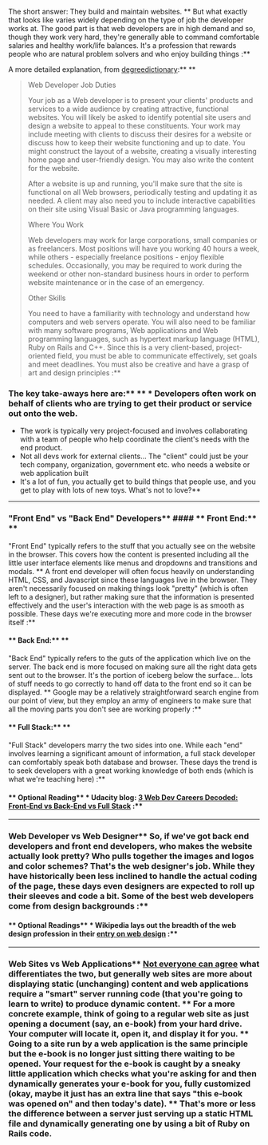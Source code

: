 The short answer: They build and maintain websites.  ** But what exactly that looks like varies widely depending on the type of job the developer works at. The good part is that web developers are in high demand and so, though they work very hard, they're generally able to command comfortable salaries and healthy work/life balances.  It's a profession that rewards people who are natural problem solvers and who enjoy building things :**

A more detailed explanation, from [degreedictionary](http://degreedirectory.org/articles/What_Does_a_Web_Developer_Do.html):** ** 
>Web Developer Job Duties
>
>Your job as a Web developer is to present your clients' products and services to a wide audience by creating attractive, functional websites. You will likely be asked to identify potential site users and design a website to appeal to these constituents. Your work may include meeting with clients to discuss their desires for a website or discuss how to keep their website functioning and up to date. You might construct the layout of a website, creating a visually interesting home page and user-friendly design. You may also write the content for the website.
>
>After a website is up and running, you'll make sure that the site is functional on all Web browsers, periodically testing and updating it as needed. A client may also need you to include interactive capabilities on their site using Visual Basic or Java programming languages.
>
>Where You Work
>
>Web developers may work for large corporations, small companies or as freelancers. Most positions will have you working 40 hours a week, while others - especially freelance positions - enjoy flexible schedules. Occasionally, you may be required to work during the weekend or other non-standard business hours in order to perform website maintenance or in the case of an emergency.
>
>Other Skills
>
>You need to have a familiarity with technology and understand how computers and web servers operate. You will also need to be familiar with many software programs, Web applications and Web programming languages, such as hypertext markup language (HTML), Ruby on Rails and C++. Since this is a very client-based, project-oriented field, you must be able to communicate effectively, set goals and meet deadlines. You must also be creative and have a grasp of art and design principles :**


###  The key take-aways here are:** ** * Developers often work on behalf of clients who are trying to get their product or service out onto the web.  
* The work is typically very project-focused and involves collaborating with a team of people who help coordinate the client's needs with the end product.
* Not all devs work for external clients... The "client" could just be your tech company, organization, government etc. who needs a website or web application built
* It's a lot of fun, you actually get to build things that people use, and you get to play with lots of new toys.  What's not to love?** 

---


###  "Front End" vs "Back End" Developers** ####  ** Front End:** ** 
"Front End" typically refers to the stuff that you actually see on the website in the browser.  This covers how the content is presented including all the little user interface elements like menus and dropdowns and transitions and modals.  ** A front end developer will often focus heavily on understanding HTML, CSS, and Javascript since these languages live in the browser.  They aren't necessarily focused on making things look "pretty" (which is often left to a designer), but rather making sure that the information is presented effectively and the user's interaction with the web page is as smooth as possible.  These days we're executing more and more code in the browser itself :**


####  ** Back End:** ** 
"Back End" typically refers to the guts of the application which live on the server.  The back end is more focused on making sure all the right data gets sent out to the browser.  It's the portion of iceberg below the surface... lots of stuff needs to go correctly to hand off data to the front end so it can be displayed.  ** Google may be a relatively straightforward search engine from our point of view, but they employ an army of engineers to make sure that all the moving parts you don't see are working properly :**


####  ** Full Stack:** ** 
"Full Stack" developers marry the two sides into one.  While each "end" involves learning a significant amount of information, a full stack developer can comfortably speak both database and browser.  These days the trend is to seek developers with a great working knowledge of both ends (which is what we're teaching here) :**


####  ** Optional Reading** * Udacity blog: [3 Web Dev Careers Decoded: Front-End vs Back-End vs Full Stack](http://blog.udacity.com/2014/12/front-end-vs-back-end-vs-full-stack-web-developers.html) :**



---


###  Web Developer vs Web Designer** So, if we've got back end developers and front end developers, who makes the website actually look pretty?  Who pulls together the images and logos and color schemes?  That's the web designer's job.  While they have historically been less inclined to handle the actual coding of the page, these days even designers are expected to roll up their sleeves and code a bit.  Some of the best web developers come from design backgrounds :**


####  ** Optional Readings** * Wikipedia lays out the breadth of the web design profession in their [entry on web design](https://en.wikipedia.org/wiki/Web_design) :**



---


###  Web Sites vs Web Applications** [Not everyone can agree](http://stackoverflow.com/questions/8694922/whats-the-difference-between-a-web-site-and-a-web-application) what differentiates the two, but generally web sites are more about displaying static (unchanging) content and web applications require a "smart" server running code (that you're going to learn to write) to produce dynamic content.  ** For a more concrete example, think of going to a regular web site as just opening a document (say, an e-book) from your hard drive. Your computer will locate it, open it, and display it for you.  ** Going to a site run by a web application is the same principle but the e-book is no longer just sitting there waiting to be opened. Your request for the e-book is caught by a sneaky little application which checks what you're asking for and then dynamically generates your e-book for you, fully customized (okay, maybe it just has an extra line that says "this e-book was opened on" and then today's date).  ** That's more or less the difference between a server just serving up a static HTML file and dynamically generating one by using a bit of Ruby on Rails code.
